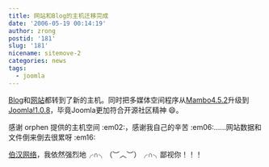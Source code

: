 ```yaml
---
title: 网站和Blog的主机迁移完成
date: '2006-05-19 00:14:19'
author: zrong
postid: '181'
slug: '181'
nicename: sitemove-2
categories: news
tags:
  - joomla
---
```


[Blog](http://www.zengrong.net)和[网站](http://cai.mediasky.cn)都转到了新的主机。同时把多媒体空间程序从[Mambo4.5.2](http://www.mamboserver.com)升级到[Joomla!1.0.8](http://www.joomla.org)，毕竟Joomla更加符合开源社区精神
:smile:。

感谢 orphen 提供的主机空间 :em02:，感谢我自己的辛苦
:em06:……网站数据和文件倒来倒去很累呀 :em16:

[伯汉网络](http://blog.zengrong.net/post/179.html)，我依然强烈地╭∩╮（︶︿︶）╭∩╮鄙视你！！！

